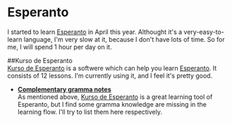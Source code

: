 ﻿Esperanto  
=============  

I started to learn [Esperanto] in April this year. Althought it's a very-easy-to-learn language, I'm very slow at it, because I don't have lots of time. So for me, I will spend 1 hour per day on it. 

##Kurso de Esperanto  
[Kurso de Esperanto] is a softwere which can help you learn [Esperanto]. It consists of 12 lessons. I'm currently using it, and I feel it's pretty good.
   
*  __[Complementary gramma notes ](Esperanto-Gramma.en)__  
As mentioned above, [Kurso de Esperanto] is a great learning tool of Esperanto, but I find some gramma knowledge are missing in the learning flow. I'll try to list them here respectively.  





[Kurso de Esperanto]:http://www.kurso.com.br/  
[Esperanto]:http://en.wikipedia.org/wiki/Esperanto